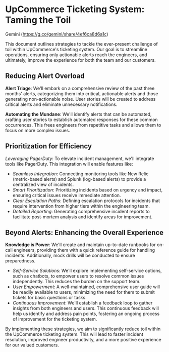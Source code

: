 # UpCommerce Ticketing System: Taming the Toil
Gemini (https://g.co/gemini/share/4ef6ca8d6a1c)

This document outlines strategies to tackle the ever-present challenge of toil within UpCommerce's ticketing system. Our goal is to streamline operations, ensuring only actionable alerts reach the engineers, and ultimately, improve the experience for both the team and our customers.

## Reducing Alert Overload
**Alert Triage**: We'll embark on a comprehensive review of the past three months' alerts, categorizing them into critical, actionable alerts and those generating non-actionable noise. User stories will be created to address critical alerts and eliminate unnecessary notifications.

**Automating the Mundane**: We'll identify alerts that can be automated, crafting user stories to establish automated responses for these common occurrences. This frees engineers from repetitive tasks and allows them to focus on more complex issues.
## Prioritization for Efficiency
*Leveraging PagerDuty*: To elevate incident management, we'll integrate tools like PagerDuty. This integration will enable features like:
- *Seamless Integration*: Connecting monitoring tools like New Relic (metric-based alerts) and Splunk (log-based alerts) to provide a centralized view of incidents.
- *Smart Prioritization*: Prioritizing incidents based on urgency and impact, ensuring critical issues receive immediate attention.
- *Clear Escalation Paths*: Defining escalation protocols for incidents that require intervention from higher tiers within the engineering team.
- *Detailed Reporting*: Generating comprehensive incident reports to facilitate post-mortem analysis and identify areas for improvement.
  
## Beyond Alerts: Enhancing the Overall Experience
**Knowledge is Power**: We'll create and maintain up-to-date runbooks for on-call engineers, providing them with a quick reference guide for handling incidents. Additionally, mock drills will be conducted to ensure preparedness.
- *Self-Service Solutions*: We'll explore implementing self-service options, such as chatbots, to empower users to resolve common issues independently. This reduces the burden on the support team.
- *User Empowerment*: A well-maintained, comprehensive user guide will be readily available to users, minimizing the need for them to submit tickets for basic questions or tasks.
- *Continuous Improvement*: We'll establish a feedback loop to gather insights from both engineers and users. This continuous feedback will help us identify and address pain points, fostering an ongoing process of improvement for the ticketing system.

By implementing these strategies, we aim to significantly reduce toil within the UpCommerce ticketing system. This will lead to faster incident resolution, improved engineer productivity, and a more positive experience for our valued customers.
